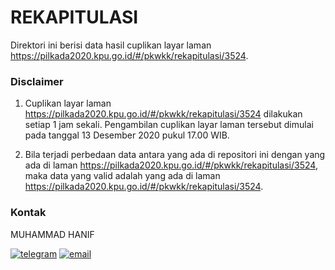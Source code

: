 # REKAPITULASI

Direktori ini berisi data hasil cuplikan layar laman https://pilkada2020.kpu.go.id/#/pkwkk/rekapitulasi/3524.

### Disclaimer

1. Cuplikan layar laman https://pilkada2020.kpu.go.id/#/pkwkk/rekapitulasi/3524 dilakukan setiap 1 jam sekali. Pengambilan cuplikan layar laman tersebut dimulai pada tanggal 13 Desember 2020 pukul 17.00 WIB.

2. Bila terjadi perbedaan data antara yang ada di repositori ini dengan yang ada di laman https://pilkada2020.kpu.go.id/#/pkwkk/rekapitulasi/3524, maka data yang valid adalah yang ada di laman https://pilkada2020.kpu.go.id/#/pkwkk/rekapitulasi/3524.

### Kontak

MUHAMMAD HANIF

[![telegram](https://img.shields.io/badge/telegram-@muhammad__hanif-blue)](https://t.me/muhammad_hanif) [![email](https://img.shields.io/badge/email-moehammadhanif@gmail.com-white)](mailto:moehammadhanif@gmail.com)

